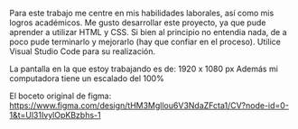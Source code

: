 Para este trabajo me centre en mis habilidades laborales, así como mis logros académicos.
Me gusto desarrollar este proyecto, ya que pude aprender a utilizar HTML y CSS. Si bien al principio no entendia nada, de a poco 
pude terminarlo y mejorarlo (hay que confiar en el proceso).
Utilice Visual Studio Code para su realización.

La pantalla en la que estoy trabajando es de: 1920 x 1080 px
Además mi  computadora tiene un escalado del 100% 

El boceto original de figma:
https://www.figma.com/design/tHM3Mgllou6V3NdaZFcta1/CV?node-id=0-1&t=Ul31IvylOpKBzbhs-1

